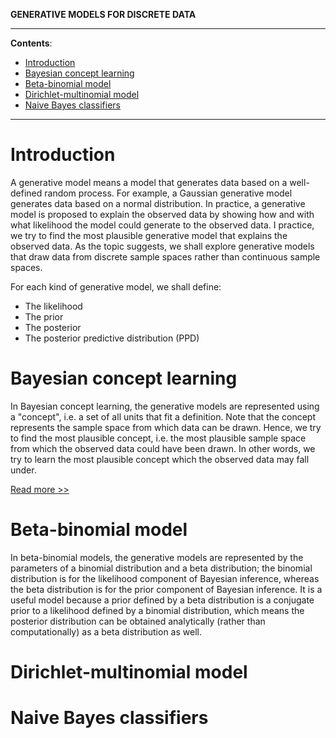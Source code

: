 **GENERATIVE MODELS FOR DISCRETE DATA**

---

**Contents**:

- [Introduction](#introduction)
- [Bayesian concept learning](#bayesian-concept-learning)
- [Beta-binomial model](#beta-binomial-model)
- [Dirichlet-multinomial model](#dirichlet-multinomial-model)
- [Naive Bayes classifiers](#naive-bayes-classifiers)

---

# Introduction
A generative model means a model that generates data based on a well-defined random process. For example, a Gaussian generative model generates data based on a normal distribution. In practice, a generative model is proposed to explain the observed data by showing how and with what likelihood the model could generate to the observed data. I  practice, we try to find the most plausible generative model that explains the observed data. As the topic suggests, we shall explore generative models that draw data from discrete sample spaces rather than continuous sample spaces.

For each kind of generative model, we shall define:

- The likelihood
- The prior
- The posterior
- The posterior predictive distribution (PPD)

# Bayesian concept learning
In Bayesian concept learning, the generative models are represented using a "concept", i.e. a set of all units that fit a definition. Note that the concept represents the sample space from which data can be drawn. Hence, we try to find the most plausible concept, i.e. the most plausible sample space from which the observed data could have been drawn. In other words, we try to learn the most plausible concept which the observed data may fall under.

[Read more >>](https://github.com/pranigopu/mastersProject/blob/main/NOTES/generative-models-for-discrete-data/bayesian-concept-learning.md)

# Beta-binomial model
In beta-binomial models, the generative models are represented by the parameters of a binomial distribution and a beta distribution; the binomial distribution is for the likelihood component of Bayesian inference, whereas the beta distribution is for the prior component of Bayesian inference. It is a useful model because a prior defined by a beta distribution is a conjugate prior to a likelihood defined by a binomial distribution, which means the posterior distribution can be obtained analytically (rather than computationally) as a beta distribution as well.

# Dirichlet-multinomial model

# Naive Bayes classifiers